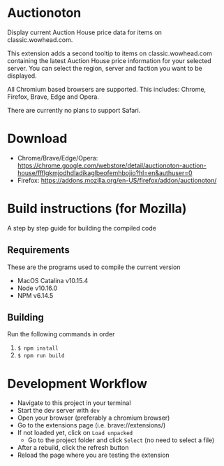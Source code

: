 # Auctionoton

Display current Auction House price data for items on classic.wowhead.com.

This extension adds a second tooltip to items on classic.wowhead.com containing the latest Auction House price information for your selected server. You can select the region, server and faction you want to be displayed.

All Chromium based browsers are supported. This includes: Chrome, Firefox, Brave, Edge and Opera.

There are currently no plans to support Safari.

# Download
- Chrome/Brave/Edge/Opera: https://chrome.google.com/webstore/detail/auctionoton-auction-house/ffflgkmjodhdladikaglbeofemhbojio?hl=en&authuser=0
- Firefox: https://addons.mozilla.org/en-US/firefox/addon/auctionoton/

# Build instructions (for Mozilla)
A step by step guide for building the compiled code

## Requirements
These are the programs used to compile the current version

- MacOS Catalina v10.15.4
- Node v10.16.0
- NPM v6.14.5

## Building
Run the following commands in order

1. `$ npm install`
2. `$ npm run build`

# Development Workflow
- Navigate to this project in your terminal
- Start the dev server with `dev`
- Open your browser (preferably a chromium browser)
- Go to the extensions page (i.e. brave://extensions/)
- If not loaded yet, click on `Load unpacked`
  - Go to the project folder and click `Select` (no need to select a file)
- After a rebuild, click the refresh button
- Reload the page where you are testing the extension